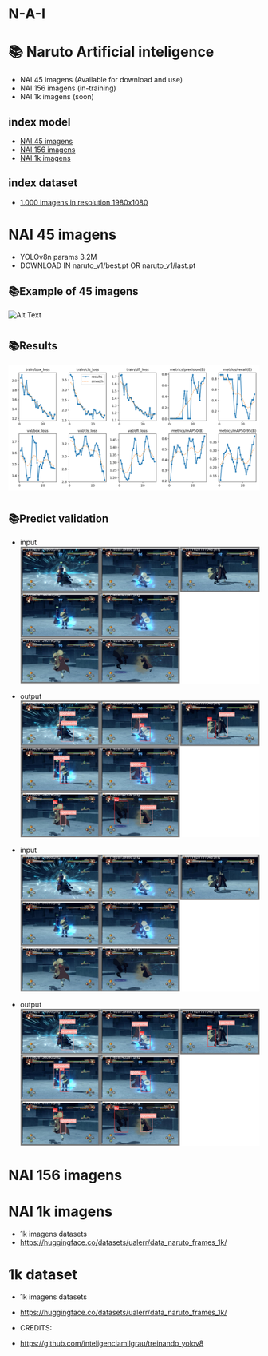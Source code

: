 #           N-A-I
#
# 📚 Naruto Artificial inteligence
- NAI 45 imagens (Available for download and use)
- NAI 156 imagens (in-training)
- NAI 1k imagens (soon)

## index model

- [NAI 45 imagens](#NAI-45-imagens)
- [NAI 156 imagens](#NAI-156-imagens)
- [NAI 1k imagens](#NAI-1k-imagens)

## index dataset
- [1.000 imagens in resolution 1980x1080](#1k-dataset)
#
#
#
#
#
#
#
#




















# NAI 45 imagens
- YOLOv8n params 3.2M	
- DOWNLOAD IN naruto_v1/best.pt OR naruto_v1/last.pt

## 📚Example of 45 imagens
![Alt Text](gif/output_video.gif)
#

## 📚Results
![Alt Text](naruto_v1/results.png)
#
#
## 📚Predict validation
- input 
![Alt Text](naruto_v1/val_batch0_pred.jpg)
- output
![Alt Text](naruto_v1/val_batch0_labels.jpg)

- input 
![Alt Text](naruto_v1/val_batch0_pred.jpg)
- output
![Alt Text](naruto_v1/val_batch0_labels.jpg)
#
#
# NAI 156 imagens
#
# NAI 1k imagens
- 1k imagens datasets
- https://huggingface.co/datasets/ualerr/data_naruto_frames_1k/

# 1k dataset
- 1k imagens datasets
- https://huggingface.co/datasets/ualerr/data_naruto_frames_1k/




- CREDITS:
- https://github.com/inteligenciamilgrau/treinando_yolov8

